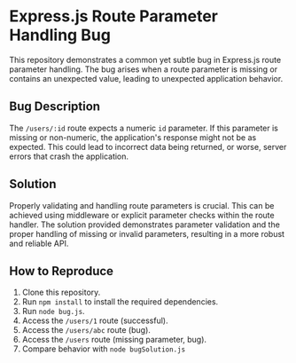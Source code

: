 # Express.js Route Parameter Handling Bug
This repository demonstrates a common yet subtle bug in Express.js route parameter handling.  The bug arises when a route parameter is missing or contains an unexpected value, leading to unexpected application behavior.

## Bug Description
The `/users/:id` route expects a numeric `id` parameter. If this parameter is missing or non-numeric, the application's response might not be as expected. This could lead to incorrect data being returned, or worse, server errors that crash the application.

## Solution
Properly validating and handling route parameters is crucial. This can be achieved using middleware or explicit parameter checks within the route handler. The solution provided demonstrates parameter validation and the proper handling of missing or invalid parameters, resulting in a more robust and reliable API.

## How to Reproduce
1. Clone this repository.
2. Run `npm install` to install the required dependencies.
3. Run `node bug.js`.
4. Access the `/users/1` route (successful). 
5. Access the `/users/abc` route (bug).  
6. Access the `/users` route (missing parameter, bug). 
7. Compare behavior with `node bugSolution.js`